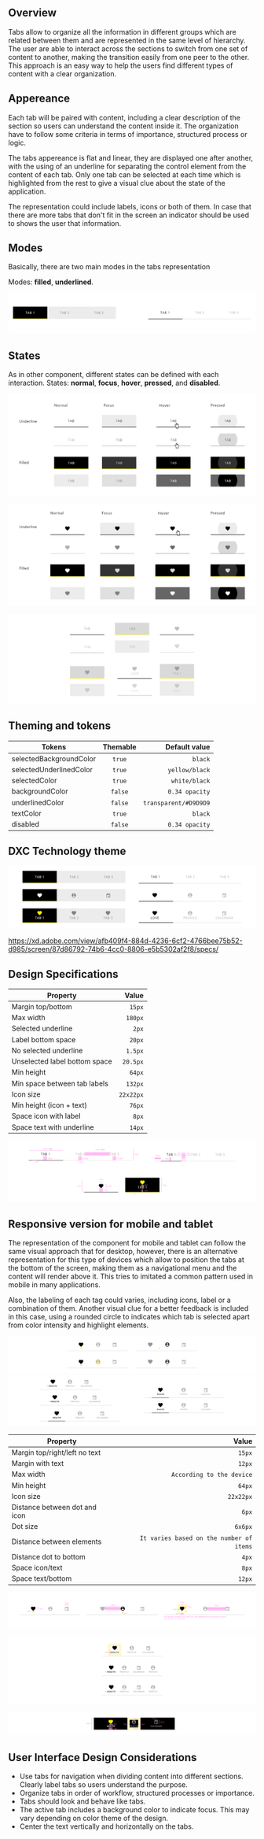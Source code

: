 ## Overview

Tabs allow to organize all the information in different groups which are related between them and are represented in the same level of hierarchy. The user are able to interact across the sections to switch from one set of content to another, making the transition easily from one peer to the other.
This approach is an easy way to help the users find different types of content with a clear organization.

## Appereance

Each tab will be paired with content, including a clear description of the section so users can understand the content inside it. The organization have to follow some criteria in terms of importance, structured process or logic.

The tabs appereance is flat and linear, they are displayed one after another, with the using of an underline for separating the control element from the content of each tab. Only one tab can be selected at each time which is highlighted from the rest to give a visual clue about the state of the application.

The representation could include labels, icons or both of them. 
In case that there are more tabs that don't fit in the screen an indicator should be used to shows the user that information.

## Modes

Basically, there are two main modes in the tabs representation

Modes: __filled__, __underlined__.

![Tabs modes](images/tabs_modes.png)

## States

As in other component, different states can be defined with each interaction.
States: __normal__, __focus__, __hover__, __pressed__, and __disabled__.

![Tabs basic state](images/tabs_states_basic.png)

![Tabs state using icons](images/tabs_states_icon.png)

![Tabs state disabled](images/tabs_disabled.png)

## Theming and tokens

| Tokens        | Themable      | Default value |
| ------------- |:-------------:| -------------:|
| selectedBackgroundColor      | `true` | `black` |
| selectedUnderlinedColor | `true` | `yellow/black`  |
| selectedColor | `true`        | `white/black`  |
| backgroundColor | `false`     | `0.34 opacity`  |
| underlinedColor | `false`     | `transparent/#D9D9D9`  |
| textColor     | `true`        | `black` |
| disabled | `false` | `0.34 opacity`  |

## DXC Technology theme

![Tabs light theme](images/tabs_light_theme.png)

https://xd.adobe.com/view/afb409f4-884d-4236-6cf2-4766bee75b52-d985/screen/87d86792-74b6-4cc0-8806-e5b5302af2f8/specs/

## Design Specifications

| Property           | Value|
|--------------------|------:|
| Margin top/bottom  | `15px`|
| Max width         | `180px` |
| Selected underline | `2px` |
| Label bottom space | `20px` |
| No selected underline| `1.5px` |
| Unselected label bottom space | `20.5px` |
| Min height| `64px` |
| Min space between tab labels| `132px` |
| Icon size | `22x22px` |
| Min height (icon + text) | `76px` |
| Space icon with label | `8px` |
| Space text with underline | `14px` |

![Tabs specs](images/tabs_specs.png)

## Responsive version for mobile and tablet

The representation of the component for mobile and tablet can follow the same visual approach that for desktop, however, there is an alternative representation for this type of devices which allow to position the tabs at the bottom of the screen, making them as a navigational menu and the content will render above it. This tries to imitated a common pattern used in mobile in many applications.

Also, the labeling of each tag could varies, including icons, label or a combination of them. Another visual clue for a better feedback is included in this case, using a rounded circle to indicates which tab is selected apart from color intensity and highlight elements.

![Tabs design for mobile (part 1)](images/tabs_mode_1.png)
![Tabs design for mobile (part 2)](images/tabs_mode_2.png)

| Property           | Value|
|--------------------|------:|
| Margin top/right/left no text | `15px`|
| Margin with text | `12px`|
| Max width | `According to the device` |
| Min height | `64px` |
| Icon size | `22x22px` |
| Distance between dot and icon | `6px` |
| Dot size | `6x6px` |
| Distance between elements | `It varies based on the number of items` |
| Distance dot to bottom | `4px` |
| Space icon/text | `8px` |
| Space text/bottom | `12px` |

![Tabs design specification mobile (part 1)](images/tabs_specs_mobile.png)

![Tabs design specification mobile (part 2)](images/tabs_specs_mobile_2.png)

![Tabs design specification mobile (part 3)](images/tabs_specs_mobile_3.png)


## User Interface Design Considerations

- Use tabs for navigation when dividing content into different sections. Clearly label tabs so users understand the purpose.
- Organize tabs in order of workflow, structured processes or importance.
- Tabs should look and behave like tabs.
- The active tab includes a background color to indicate focus. This may vary depending on color theme of the design.
- Center the text vertically and horizontally on the tabs.